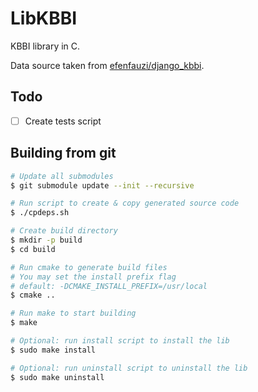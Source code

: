 # LibKBBI

KBBI library in C.

Data source taken from [efenfauzi/django_kbbi](https://github.com/efenfauzi/django_kbbi).

## Todo

- [ ] Create tests script

## Building from git

```sh
# Update all submodules
$ git submodule update --init --recursive

# Run script to create & copy generated source code
$ ./cpdeps.sh

# Create build directory
$ mkdir -p build
$ cd build

# Run cmake to generate build files
# You may set the install prefix flag
# default: -DCMAKE_INSTALL_PREFIX=/usr/local
$ cmake ..

# Run make to start building
$ make

# Optional: run install script to install the lib
$ sudo make install

# Optional: run uninstall script to uninstall the lib
$ sudo make uninstall

```
